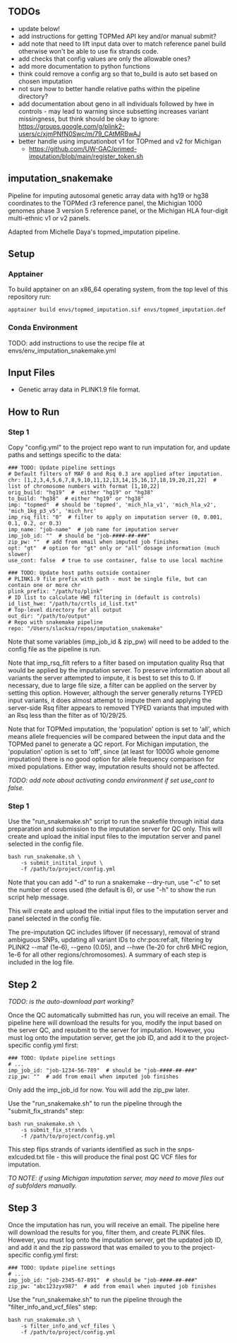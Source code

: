 ## TODOs

* update below!
* add instructions for getting TOPMed API key and/or manual submit?
* add note that need to lift input data over to match reference panel
    build otherwise won't be able to use fix strands code.
* add checks that config values are only the allowable ones?
* add more documentation to python functions
* think could remove a config arg so that to_build is auto set based on chosen
    imputation
* not sure how to better handle relative paths within the pipeline directory?
* add documentation about geno in all individuals followed by hwe in controls -
    may lead to warning since subsetting increases variant missingness, but
    think should be okay to ignore: https://groups.google.com/g/plink2-users/c/xjmPNfN0Swc/m/79_CAtMRBwAJ
* better handle using imputationbot v1 for TOPmed and v2 for Michigan
    * https://github.com/UW-GAC/primed-imputation/blob/main/register_token.sh
    
    


## **imputation_snakemake**

Pipeline for imputing autosomal genetic array data with hg19 or hg38 coordinates
to the TOPMed r3 reference panel, the Michigian 1000 genomes phase 3 version 5
reference panel, or the Michigan HLA four-digit multi-ethnic v1 or v2 panels.

Adapted from Michelle Daya's topmed_imputation pipeline.

## Setup

### Apptainer

To build apptainer on an x86_64 operating system, from the top level of this
repository run:

``` 
apptainer build envs/topmed_imputation.sif envs/topmed_imputation.def

```

### Conda Environment

TODO: add instructions to use the recipe file at envs/env_imputation_snakemake.yml

## Input Files

* Genetic array data in PLINK1.9 file format.

## How to Run

### Step 1

Copy "config.yml" to the project repo want to run imputation for, and update paths and
settings specific to the data:

```
### TODO: Update pipeline settings
# Default filters of MAF 0 and Rsq 0.3 are applied after imputation.
chr: [1,2,3,4,5,6,7,8,9,10,11,12,13,14,15,16,17,18,19,20,21,22]  # list of chromosome numbers with format [1,10,22]
orig_build: "hg19"  #  either "hg19" or "hg38"
to_build: "hg38"  # either "hg19" or "hg38"
imp: "topmed"  # should be 'topmed', 'mich_hla_v1', 'mich_hla_v2', 'mich_1kg_p3_v5', 'mich_hrc'
imp_rsq_filt: "0"  # filter to apply on imputation server (0, 0.001, 0.1, 0.2, or 0.3)
imp_name: "job-name"  # job name for imputation server
imp_job_id: ""  # should be "job-####-##-###"
zip_pw: ""  # add from email when imputed job finishes
opt: "gt"  # option for "gt" only or "all" dosage information (much slower)
use_cont: false  # true to use container, false to use local machine

### TODO: Update host paths outside container
# PLINK1.9 file prefix with path - must be single file, but can contain one or more chr
plink_prefix: "/path/to/plink"
# ID list to calculate HWE filtering in (default is controls)
id_list_hwe: "/path/to/crtls_id_list.txt"
# Top-level directory for all output
out_dir: "/path/to/output"
# Repo with snakemake pipeline
repo: "/Users/slacksa/repos/imputation_snakemake"

```

Note that some variables (imp_job_id & zip_pw) will need to be added to the config file as
the pipeline is run.

Note that imp_rsq_filt refers to a filter based on imputation quality Rsq that would be
applied by the imputation server. To preserve information about all variants the server
attempted to impute, it is best to set this to 0. If necessary, due to large file size,
a filter can be applied on the server by setting this option. However, although the server
generally returns TYPED input variants, it does almost attempt to impute them and applying
the server-side Rsq filter appears to removed TYPED variants that imputed with an Rsq
less than the filter as of 10/29/25.

Note that for TOPMed imputation, the 'population' option is set to 'all', which means allele
frequencies will be compared between the input data and the TOPMed panel to generate a QC
report. For Michigan imputation, the 'population' option is set to 'off', since (at least
for 1000G whole genome imputation) there is no good option for allele frequency comparison
for mixed populations. Either way, imputation results should not be affected.

*TODO: add note about activating conda environment if set use_cont to false.*

### Step 1

Use the "run_snakemake.sh" script to run the snakefile through initial data preparation and
submission to the imputation server for QC only. This will create and upload the initial
input files to the imputation server and panel selected in the config file.

```
bash run_snakemake.sh \
    -s submit_initital_input \
    -f /path/to/project/config.yml

```

Note that you can add "-d" to run a snakemake --dry-run, use "-c" to set the number of
cores used (the default is 6), or use "-h" to show the run script help message.

This will create and upload the initial input files to the imputation server and panel
selected in the config file.

The pre-imputation QC includes liftover (if necessary), removal of strand ambiguous SNPs,
updating all variant IDs to chr:pos:ref:alt, filtering by PLINK2 --maf (1e-6), --geno (0.05),
and --hwe (1e-20 for chr6 MHC region, 1e-6 for all other regions/chromosomes). A summary of
each step is included in the log file.

## Step 2

*TODO: is the auto-download part working?*

Once the QC automatically submitted has run, you will receive an email. The pipeline here
will download the results for you, modify the input based on the server QC, and resubmit
to the server for imputation. However, you must log onto the imputation server, get the
job ID, and add it to the project-specific config.yml first:

```
### TODO: Update pipeline settings
# ...
imp_job_id: "job-1234-56-789"  # should be "job-####-##-###"
zip_pw: ""  # add from email when imputed job finishes

```

Only add the imp_job_id for now. You will add the zip_pw later.

Use the "run_snakemake.sh" to run the pipeline through the "submit_fix_strands" step:

```
bash run_snakemake.sh \
    -s submit_fix_strands \
    -f /path/to/project/config.yml

```

This step flips strands of variants identified as such in the snps-exlcuded.txt file - this
will produce the final post QC VCF files for imputation.

*TO NOTE: if using Michigan imputation server, may need to move files out of*
*subfolders manually.*

## Step 3

Once the imputation has run, you will receive an email. The pipeline here
will download the results for you, filter them, and create PLINK files. However,
you must log onto the imputation server, get the updated job ID, and add it and 
the zip password that was emailed to you to the project-specific config.yml first:

```
### TODO: Update pipeline settings
# ...
imp_job_id: "job-2345-67-891"  # should be "job-####-##-###"
zip_pw: "abc123zyx987"  # add from email when imputed job finishes

```

Use the "run_snakemake.sh" to run the pipeline through the "filter_info_and_vcf_files" step:

```
bash run_snakemake.sh \
    -s filter_info_and_vcf_files \
    -f /path/to/project/config.yml

```
